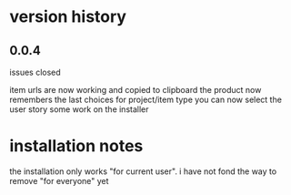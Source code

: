 # version history 
## 0.0.4

issues closed

item urls are now working and copied to clipboard
the product now remembers the last choices for project/item type
you can now select the user story
some work on the installer 



# installation notes

the installation only works "for current user". 
i have not fond  the way to remove "for everyone" yet

